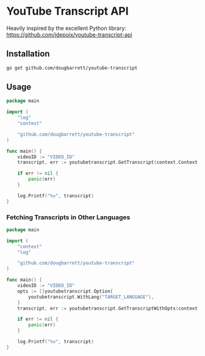 # YouTube Transcript API

Heavily inspired by the excellent Python library: https://github.com/jdepoix/youtube-transcript-api

## Installation
```bash
go get github.com/dougbarrett/youtube-transcript
```

## Usage
```go
package main

import (
    "log"
    "context"

    "github.com/dougbarrett/youtube-transcript"
)

func main() {
    videoID := "VIDEO_ID"
    transcript, err := youtubetranscript.GetTranscript(context.Context(), videoID)

    if err != nil {
        panic(err)
    }

    log.Printf("%v", transcript)
}
```

### Fetching Transcripts in Other Languages
```go
package main

import (
    "context"
    "log"

    "github.com/dougbarrett/youtube-transcript"
)

func main() {
    videoID := "VIDEO_ID"
    opts := []youtubetranscript.Option{
        youtubetranscript.WithLang("TARGET_LANGUAGE"),
    }
    transcript, err := youtubetranscript.GetTranscriptWithOpts(context.Background(), videoID, opts...)

    if err != nil {
        panic(err)
    }

    log.Printf("%v", transcript)
}

```

